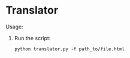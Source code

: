 # Translator
Usage:
1. Run the script:
    ```commandline
    python translator.py -f path_to/file.html 
    ```
